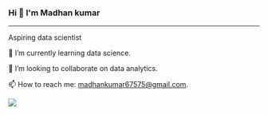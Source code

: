 ### Hi 👋 I'm Madhan kumar
_________________________________________________________________________________________________________________________________________________________________________
 Aspiring data scientist
 
 🌱 I’m currently learning data science.
 
 👯 I’m looking to collaborate on data analytics.
 
 📫 How to reach me: madhankumar67575@gmail.com.
<th width="103%">
<img src="https://st2.depositphotos.com/5943796/11382/v/950/depositphotos_113825884-stock-illustration-initial-letter-mk-blue-swoosh.jpg">
</th>

